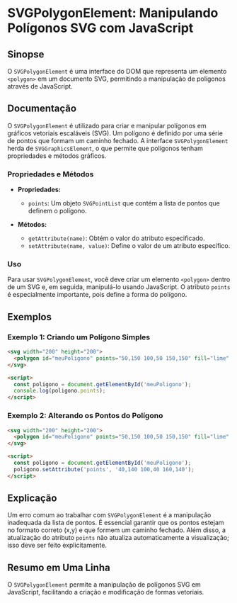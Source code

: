 <!--
Meta Description: # SVGPolygonElement: Manipulando Polígonos SVG com JavaScript ## Sinopse O `SVGPolygonElement` é uma interface do DOM que representa um elemento `<pol...
Meta Keywords: svg, que, svgpolygonelement, points, 150
-->

# SVGPolygonElement: Manipulando Polígonos SVG com JavaScript

## Sinopse
O `SVGPolygonElement` é uma interface do DOM que representa um elemento `<polygon>` em um documento SVG, permitindo a manipulação de polígonos através de JavaScript.

## Documentação
O `SVGPolygonElement` é utilizado para criar e manipular polígonos em gráficos vetoriais escaláveis (SVG). Um polígono é definido por uma série de pontos que formam um caminho fechado. A interface `SVGPolygonElement` herda de `SVGGraphicsElement`, o que permite que polígonos tenham propriedades e métodos gráficos.

### Propriedades e Métodos
- **Propriedades:**
  - `points`: Um objeto `SVGPointList` que contém a lista de pontos que definem o polígono.
  
- **Métodos:**
  - `getAttribute(name)`: Obtém o valor do atributo especificado.
  - `setAttribute(name, value)`: Define o valor de um atributo específico.

### Uso
Para usar `SVGPolygonElement`, você deve criar um elemento `<polygon>` dentro de um SVG e, em seguida, manipulá-lo usando JavaScript. O atributo `points` é especialmente importante, pois define a forma do polígono.

## Exemplos

### Exemplo 1: Criando um Polígono Simples
```html
<svg width="200" height="200">
  <polygon id="meuPoligono" points="50,150 100,50 150,150" fill="lime" />
</svg>

<script>
  const poligono = document.getElementById('meuPoligono');
  console.log(poligono.points);
</script>
```

### Exemplo 2: Alterando os Pontos do Polígono
```html
<svg width="200" height="200">
  <polygon id="meuPoligono" points="50,150 100,50 150,150" fill="lime" />
</svg>

<script>
  const poligono = document.getElementById('meuPoligono');
  poligono.setAttribute('points', '40,140 100,40 160,140');
</script>
```

## Explicação
Um erro comum ao trabalhar com `SVGPolygonElement` é a manipulação inadequada da lista de pontos. É essencial garantir que os pontos estejam no formato correto (x,y) e que formem um caminho fechado. Além disso, a atualização do atributo `points` não atualiza automaticamente a visualização; isso deve ser feito explicitamente.

## Resumo em Uma Linha
O `SVGPolygonElement` permite a manipulação de polígonos SVG em JavaScript, facilitando a criação e modificação de formas vetoriais.